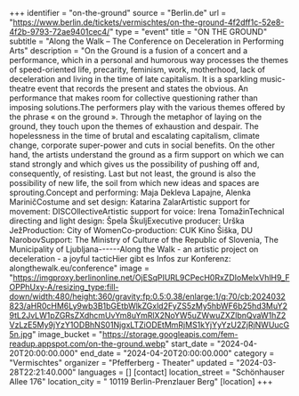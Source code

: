 +++
identifier = "on-the-ground"
source = "Berlin.de"
url = "https://www.berlin.de/tickets/vermischtes/on-the-ground-4f2dff1c-52e8-4f2b-9793-72ae9401cec4/"
type = "event"
title = "ON THE GROUND"
subtitle = "Along the Walk – The Conference on Deceleration in Performing Arts"
description = "On the Ground is a fusion of a concert and a performance, which in a personal and humorous way processes the themes of speed-oriented life, precarity, feminism, work, motherhood, lack of deceleration and living in the time of late capitalism. It is a sparkling music-theatre event that records the present and states the obvious. An performance that makes room for collective questioning rather than imposing solutions.The performers play with the various themes offered by the phrase « on the ground ». Through the metaphor of laying on the ground, they touch upon the themes of exhaustion and despair. The hopelessness in the time of brutal and escalating capitalism, climate change, corporate super-power and cuts in social benefits. On the other hand, the artists understand the ground as a firm support on which we can stand strongly and which gives us the possibility of pushing off and, consequently, of resisting. Last but not least, the ground is also the possibility of new life, the soil from which new ideas and spaces are sprouting.Concept and performing: Maja Dekleva Lapajne, Alenka MariničCostume and set design: Katarina ZalarArtistic support for movement: DISCOllectiveArtistic support for voice: Irena TomažinTechnical directing and light design: Špela ŠkuljExecutive producer: Urška JežProduction: City of WomenCo-production: CUK Kino Šiška, DU NarobovSupport: The Ministry of Culture of the Republic of Slovenia, The Municipality of Ljubljana------Along the Walk - an artistic project on deceleration - a joyful tacticHier gibt es Infos zur Konferenz: alongthewalk.eu/conference"
image = "https://imgproxy.berlinonline.net/OjESqPIURL9CPecH0RxZDIoMelxVhlH9_FOPPhUxy-A/resizing_type:fill-down/width:480/height:360/gravity:fp:0.5:0.38/enlarge:1/q:70/cb:2024032823/aHR0cHM6Ly9wb3B1bGEtbWlkZGxld2FyZS5zMy5hbWF6b25hd3MuY29tL2JvLW1pZGRsZXdhcmUvYm8uYmRlX2NoYW5uZWwuZXZlbnQvaW1hZ2VzLzE5My9jYzY1ODBhNS01NjgxLTZiODEtMmRjMS1kYjYyYzU2ZjRjNWUucG5n.jpg"
image_bucket = "https://storage.googleapis.com/fem-readup.appspot.com/on-the-ground.webp"
start_date = "2024-04-20T20:00:00.000"
end_date = "2024-04-20T20:00:00.000"
category = "Vermischtes"
organizer = "Pfefferberg - Theater"
updated = "2024-03-28T22:21:40.000"
languages = []
[contact]
location_street = "Schönhauser Allee 176"
location_city = " 10119 Berlin-Prenzlauer Berg"
[location]
+++